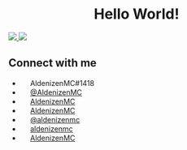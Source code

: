<h1 align=center>Hello World!</h1>
<a href="https://github.com/anuraghazra/github-readme-stats">
    <img src="http://github-readme-stats-aldenizenmc.vercel.app/api?username=aldenizenmc&hide_title=true&text_color=ffffff&bg_color=161b22&hide_border=true&show_icons=true&include_all_commits=true&text_bold=false&disable_animations=true&hide_rank=false&card_width=300&cache_seconds=7200">
</a>
<a href="https://github.com/anuraghazra/github-readme-stats">
    <img src="http://github-readme-stats-aldenizenmc.vercel.app/api/top-langs/?username=aldenizenmc&title_color=ffffff&text_color=ffffff&bg_color=161b22&hide_border=true&langs_count=5&layout=compact&custom_title=Top%20Languages&card_width=300&cache_seconds=7200">
</a>

## Connect with me

- <img src="https://simpleicons.org/icons/discord.svg" style="height:15px"> AldenizenMC#1418
- <img src="https://simpleicons.org/icons/replit.svg" style="height:15px"> [@AldenizenMC](https://replit.com/@AldenizenMC)
- <img src="https://simpleicons.org/icons/stackoverflow.svg" style="height:15px"> [AldenizenMC](https://stackoverflow.com/users/14883530/aldenizenmc)
- <img src="https://simpleicons.org/icons/youtube.svg" style="height:15px"> [AldenizenMC](https://www.youtube.com/channel/UCN5KNscEIcEATms4e1P5vzw)
- <img src="https://simpleicons.org/icons/twitter.svg" style="height:15px"> [@aldenizenmc](https://twitter.com/aldenizenmc)
- <img src="https://simpleicons.org/icons/twitch.svg" style="height:15px"> [aldenizenmc](https://www.twitch.tv/aldenizenmc)
- <img src="https://simpleicons.org/icons/steam.svg" style="height:15px"> [AldenizenMC](https://steamcommunity.com/id/aldenizen69/)
